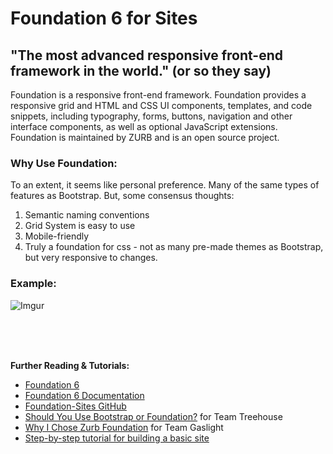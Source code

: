 # Foundation 6 for Sites


## "The most advanced responsive front-end framework in the world." (or so they say)

Foundation is a responsive front-end framework. Foundation provides a responsive grid and HTML and CSS UI components, templates,
and code snippets, including typography, forms, buttons, navigation and other interface components, as well as optional JavaScript extensions.
Foundation is maintained by ZURB and is an open source project.

### Why Use Foundation:

To an extent, it seems like personal preference. Many of the same types of features as Bootstrap. But, some consensus thoughts:

1. Semantic naming conventions
2. Grid System is easy to use
3. Mobile-friendly
4. Truly a foundation for css - not as many pre-made themes as Bootstrap, but very responsive to changes.

### Example:

![Imgur](http://i.imgur.com/OpCBZBc.png)

<br>
<br>
<br>

<b>Further Reading & Tutorials:</b>

* [Foundation 6](http://foundation.zurb.com/)
* [Foundation 6 Documentation](http://foundation.zurb.com/sites/docs/)
* [Foundation-Sites GitHub](https://github.com/zurb/foundation-sites)
* [Should You Use Bootstrap or Foundation?](http://blog.teamtreehouse.com/use-bootstrap-or-foundation) for Team Treehouse
* [Why I Chose Zurb Foundation](https://teamgaslight.com/blog/why-i-chose-zurb-foundation) for Team Gaslight
* [Step-by-step tutorial for building a basic site](https://www.youtube.com/watch?v=2QcpR6cHpnk&list=PL6oNLEZTnXsg2f3scFapWJsjywyMKpsF9&index=1)
